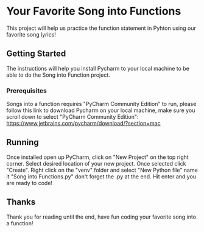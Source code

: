 # Your Favorite Song into Functions

This project will help us practice the function statement in Pyhton using our favorite song lyrics!

## Getting Started

The instructions will help you install Pycharm to your local machine to be able to do the Song into Function project.

### Prerequisites

Songs into a function requires "PyCharm Community Edition" to run, please follow this link to download Pycharm on your local machine, make sure you scroll down to select "PyCharm Community Edition": https://www.jetbrains.com/pycharm/download/?section=mac 

## Running
Once installed open up PyCharm, click on "New Project" on the top right corner. Select desired location of your new project. Once selected click "Create". Right click on the "venv" folder and select "New Python file" name it "Song into Functions.py" don't forget the .py at the end. Hit enter and you are ready to code!


## Thanks
Thank you for reading until the end, have fun coding your favorite song into a function!
